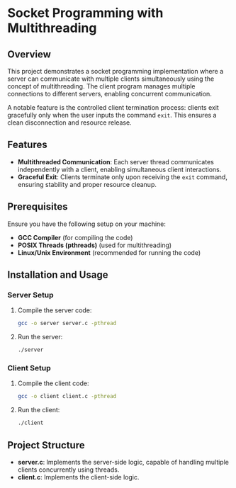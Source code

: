 # Socket Programming with Multithreading

## Overview
This project demonstrates a socket programming implementation where a server can communicate with multiple clients simultaneously using the concept of multithreading. The client program manages multiple connections to different servers, enabling concurrent communication.

A notable feature is the controlled client termination process: clients exit gracefully only when the user inputs the command `exit`. This ensures a clean disconnection and resource release.

## Features
- **Multithreaded Communication**: Each server thread communicates independently with a client, enabling simultaneous client interactions.
- **Graceful Exit**: Clients terminate only upon receiving the `exit` command, ensuring stability and proper resource cleanup.

## Prerequisites
Ensure you have the following setup on your machine:
- **GCC Compiler** (for compiling the code)
- **POSIX Threads (pthreads)** (used for multithreading)
- **Linux/Unix Environment** (recommended for running the code)

## Installation and Usage

### Server Setup
1. Compile the server code:
   ```bash
   gcc -o server server.c -pthread
   ```
2. Run the server:
   ```bash
   ./server
   ```

### Client Setup
1. Compile the client code:
   ```bash
   gcc -o client client.c -pthread
   ```
2. Run the client:
   ```bash
   ./client
   ```

## Project Structure
- **server.c**: Implements the server-side logic, capable of handling multiple clients concurrently using threads.
- **client.c**: Implements the client-side logic.





